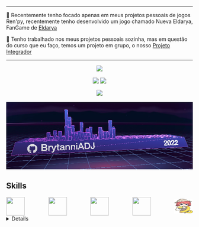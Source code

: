 ```
```

<hr>

  📌 Recentemente tenho focado apenas em meus projetos pessoais de jogos Ren'py, recentemente tenho desenvolvido um jogo chamado Nueva Eldarya, FanGame de [Eldarya](https://www.eldarya.com.br)

  🤸 Tenho trabalhado nos meus projetos pessoais sozinha, mas em questão do curso que eu faço, temos um projeto em grupo, o nosso [Projeto Integrador](https://github.com/BrytanniADJ/projetointegrador)

<hr>

<p align = "center">
  <img src="https://activity-graph.herokuapp.com/graph?username=BrytanniADJ&theme=redical">
</p>

<p align = "center">
  <img  src = "https://github-readme-stats.vercel.app/api?username=BrytanniADJ&show_icons=true&theme=radical&line_height=27">
  <img  src="https://github-readme-streak-stats.herokuapp.com/?user=BrytanniADJ&show_icons=true&locale=en&layout=compact&theme=radical&line_height=0" />
</p>

<p align = "center">
 <img src = "https://github-readme-stats.vercel.app/api/top-langs/?username=BrytanniADJ&theme=radical">
</p>

<img src="https://github.com/BrytanniADJ/BrytanniADJ/blob/main/images/skyline.png"/>

## Skills

<div style="display: flex; justify-content: space-between; align-items: center;">
  <img width="50px" height="50px" src="https://cdn.jsdelivr.net/gh/devicons/devicon/icons/php/php-original.svg" /">
  <img width="50px" height="50px" src="https://cdn.jsdelivr.net/gh/devicons/devicon/icons/html5/html5-original.svg" />
  <img width="50px" height="50px" src="https://cdn.jsdelivr.net/gh/devicons/devicon/icons/css3/css3-original.svg" />
  <img width="50px" height="50px" src="https://cdn.jsdelivr.net/gh/devicons/devicon/icons/javascript/javascript-plain.svg" />
  <img width="50px" height="40px" src="https://github.com/BrytanniADJ/BrytanniADJ/blob/main/images/renpy_logo.png">
</div>

<details>

## [Projeto integrador](https://github.com/SenacProgWeb7Lagoas/projetointegrador)

<img width="350px" height="200px" src="https://github.com/BrytanniADJ/BrytanniADJ/blob/main/images/projeto_integrador.png">

## Nueva Eldarya

<img width="350px" height="200px" src="https://github.com/BrytanniADJ/BrytanniADJ/blob/main/images/nueva_eldarya.png">

## Calculadora
### [Site Calculadora](https://brytanniadj.github.io/situa-o_calculadora)
### [Repositório Github](https://github.com/BrytanniADJ/situa-o_calculadora)

<img width="200px" height="200px" src="https://github.com/BrytanniADJ/BrytanniADJ/blob/main/images/Calculadora.png">
